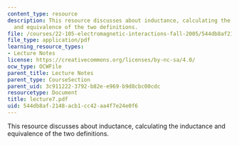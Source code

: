 ```yaml
---
content_type: resource
description: This resource discusses about inductance, calculating the inductance
  and equivalence of the two definitions.
file: /courses/22-105-electromagnetic-interactions-fall-2005/544db8af2148acb1cc42aa4f7e24e0f6_lecture7.pdf
file_type: application/pdf
learning_resource_types:
- Lecture Notes
license: https://creativecommons.org/licenses/by-nc-sa/4.0/
ocw_type: OCWFile
parent_title: Lecture Notes
parent_type: CourseSection
parent_uid: 3c911222-3792-b82e-e969-b9d8cbc00cdc
resourcetype: Document
title: lecture7.pdf
uid: 544db8af-2148-acb1-cc42-aa4f7e24e0f6
---
```

This resource discusses about inductance, calculating the inductance and equivalence of the two definitions.
